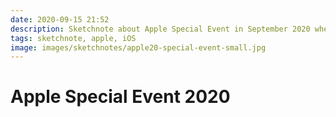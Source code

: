 ```yaml
---
date: 2020-09-15 21:52
description: Sketchnote about Apple Special Event in September 2020 where Apple presented new devices like watch S6, SE and iPad Air, iPad 8th gen and some services
tags: sketchnote, apple, iOS
image: images/sketchnotes/apple20-special-event-small.jpg
---
```


# Apple Special Event 2020
